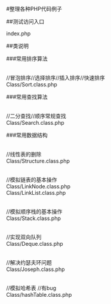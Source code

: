#整理各种PHP代码例子

##测试访问入口

index.php

##类说明

###常用排序算法

<br/> //冒泡排序//选择排序//插入排序//快速排序
<br/> Class/Sort.class.php

###常用查找算法

<br/> //二分查找//顺序常规查找
<br/> Class/Search.class.php

###常用数据结构

<br/> //线性表的删除
<br/> Class/Structure.class.php

<br/> //模拟链表的基本操作
<br/> Class/LinkNode.class.php
<br/> Class/LinkList.class.php

<br/> //模拟顺序栈的基本操作
<br/> Class/Stack.class.php

<br/> //实现双向队列
<br/> Class/Deque.class.php

<br/> //解决约瑟夫环问题
<br/> Class/Joseph.class.php

<br/> //模拟哈希表 //有bug
<br/> Class/hashTable.class.php









